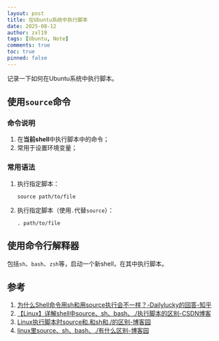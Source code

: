```yaml
---
layout: post
title: 在Ubuntu系统中执行脚本
date: 2025-08-12
author: zxl19
tags: [Ubuntu, Note]
comments: true
toc: true
pinned: false
---
```


记录一下如何在Ubuntu系统中执行脚本。

<!-- more -->

## 使用`source`命令

### 命令说明

1. 在**当前shell**中执行脚本中的命令；
2. 常用于设置环境变量；

### 常用语法

1. 执行指定脚本：

    ```shell
    source path/to/file
    ```

2. 执行指定脚本（使用`.`代替`source`）：

    ```shell
    . path/to/file
    ```

## 使用命令行解释器

包括`sh`、`bash`、`zsh`等，启动一个新shell，在其中执行脚本。

## 参考

1. [为什么Shell命令用sh和用source执行会不一样？-Dailylucky的回答-知乎](https://www.zhihu.com/question/27673228/answer/2894777395)
2. [【Linux】详解shell中source、sh、bash、./执行脚本的区别-CSDN博客](https://blog.csdn.net/houxiaoni01/article/details/105161356)
3. [Linux执行脚本时source和.和sh和./的区别-博客园](https://www.cnblogs.com/FengZeng666/p/15323028.html)
4. [linux里source、sh、bash、./有什么区别-博客园](https://www.cnblogs.com/pcat/p/5467188.html)
